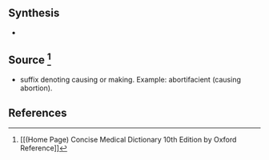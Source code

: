 ## Synthesis
- 
## Source [^1]
- suffix denoting causing or making. Example: abortifacient (causing abortion).
## References

[^1]: [[(Home Page) Concise Medical Dictionary 10th Edition by Oxford Reference]]